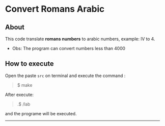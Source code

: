 # Convert Romans Arabic

## About

This code translate **romans numbers**  to arabic numbers, example: IV to 4. 

- Obs: The program can convert numbers less than 4000

## How to execute 

Open the paste ```src``` on terminal and execute the command :

>$ make

After execute:

>.$ /lab 

and the programe will be executed.



__________________________________________________________________________________________________________________________________________
